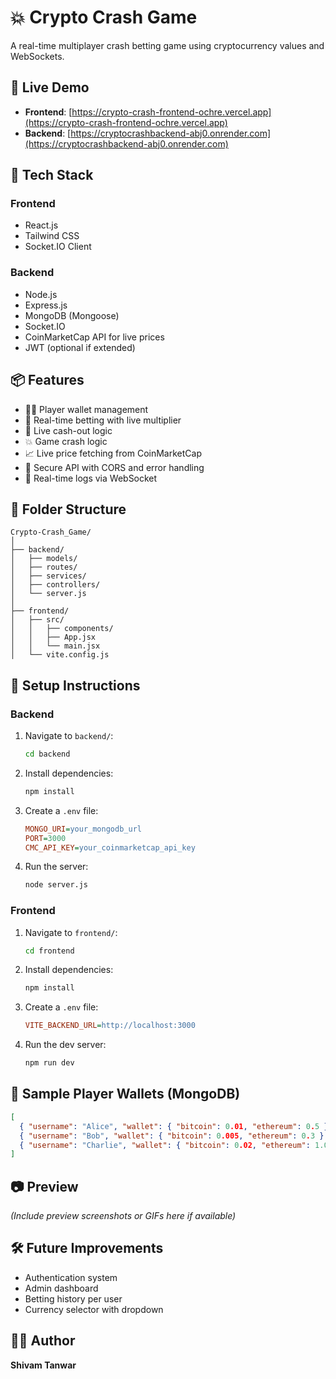 # 💥 Crypto Crash Game

A real-time multiplayer crash betting game using cryptocurrency values and WebSockets.

## 🚀 Live Demo

- **Frontend**: [https://crypto-crash-frontend-ochre.vercel.app](https://crypto-crash-frontend-ochre.vercel.app)
- **Backend**: [https://cryptocrashbackend-abj0.onrender.com](https://cryptocrashbackend-abj0.onrender.com)

## 🧠 Tech Stack

### Frontend
- React.js
- Tailwind CSS
- Socket.IO Client

### Backend
- Node.js
- Express.js
- MongoDB (Mongoose)
- Socket.IO
- CoinMarketCap API for live prices
- JWT (optional if extended)

## 📦 Features

- 🧑‍💻 Player wallet management
- 🎯 Real-time betting with live multiplier
- 💸 Live cash-out logic
- 💥 Game crash logic
- 📈 Live price fetching from CoinMarketCap
- 🔐 Secure API with CORS and error handling
- 📡 Real-time logs via WebSocket

## 📁 Folder Structure

```
Crypto-Crash_Game/
│
├── backend/
│   ├── models/
│   ├── routes/
│   ├── services/
│   ├── controllers/
│   └── server.js
│
├── frontend/
│   ├── src/
│   │   ├── components/
│   │   ├── App.jsx
│   │   └── main.jsx
│   └── vite.config.js
```

## 🔧 Setup Instructions

### Backend

1. Navigate to `backend/`:
    ```bash
    cd backend
    ```

2. Install dependencies:
    ```bash
    npm install
    ```

3. Create a `.env` file:
    ```ini
    MONGO_URI=your_mongodb_url
    PORT=3000
    CMC_API_KEY=your_coinmarketcap_api_key
    ```

4. Run the server:
    ```bash
    node server.js
    ```

### Frontend

1. Navigate to `frontend/`:
    ```bash
    cd frontend
    ```

2. Install dependencies:
    ```bash
    npm install
    ```

3. Create a `.env` file:
    ```ini
    VITE_BACKEND_URL=http://localhost:3000
    ```

4. Run the dev server:
    ```bash
    npm run dev
    ```

## 🧪 Sample Player Wallets (MongoDB)

```json
[
  { "username": "Alice", "wallet": { "bitcoin": 0.01, "ethereum": 0.5 } },
  { "username": "Bob", "wallet": { "bitcoin": 0.005, "ethereum": 0.3 } },
  { "username": "Charlie", "wallet": { "bitcoin": 0.02, "ethereum": 1.0 } }
]
```

## 📷 Preview

*(Include preview screenshots or GIFs here if available)*

## 🛠 Future Improvements

- Authentication system
- Admin dashboard
- Betting history per user
- Currency selector with dropdown

## 👨‍💻 Author

**Shivam Tanwar**
